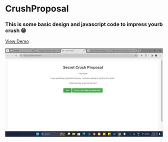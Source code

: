 # CrushProposal

### This is some basic design and javascript code to impress yourb crush 😁

[View Demo](https://kunjanthakor.github.io/CrushProposal/)

![demo ss ](<./Screenshot%20(150).png> "demo scrinshot")
